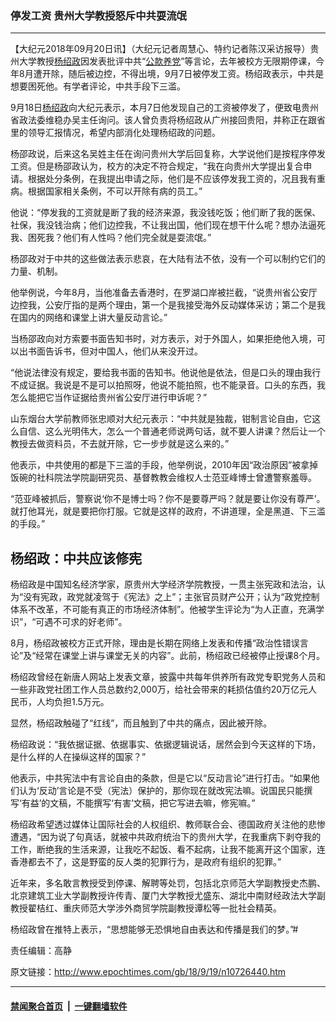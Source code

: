 ### 停发工资 贵州大学教授怒斥中共耍流氓
------------------------

<p>【大纪元2018年09月20日讯】（大纪元记者周慧心、特约记者陈汉采访报导）贵州大学教授<a href="http://www.epochtimes.com/gb/tag/%E6%9D%A8%E7%BB%8D%E6%94%BF.html">杨绍政</a>因发表批评中共“<a href="http://www.epochtimes.com/gb/tag/%E5%85%AC%E6%AC%BE%E5%85%BB%E5%85%9A.html">公款养党</a>”等言论，去年被校方无限期停课，今年8月遭开除，随后被边控，不得出境，9月7日被停发工资。杨绍政表示，中共是想要困死他。有学者评论，中共手段下三滥。</p>
<p class="p1"><span class="s1">9月18日<a href="http://www.epochtimes.com/gb/tag/%E6%9D%A8%E7%BB%8D%E6%94%BF.html">杨绍政</a>向大纪元表示，本月7日他发现自己的工资被停发了，便致电贵州省政法委维稳办吴主任询问。该人曾负责将杨绍政从广州接回贵阳，并称正在跟省里的领导汇报情况，希望内部消化处理杨绍政的问题。</span></p>
<p class="p1"><span class="s1">杨邵政说，后来这名吴姓主任在询问贵州大学后回复称，大学说他们是按程序停发工资。但是杨邵政认为，校方的决定不符合规定，“我在向贵州大学提出复合申请。根据处分条例，在我提出申请之际，他们是不应该停发我工资的，况且我有重病。根据国家相关条例，不可以开除有病的员工。”</span></p>
<p class="p1"><span class="s1">他说：“停发我的工资就是断了我的经济来源，我没钱吃饭；他们断了我的医保、社保，我没钱治病；他们边控我，不让我出国，他们现在想干什么呢？想办法逼死我、困死我？他们有人性吗？他们完全就是耍流氓。”</span></p>
<p class="p1"><span class="s1">杨邵政对于中共的这些做法表示悲哀，在大陆有法不依，没有一个可以制约它们的力量、机制。</span></p>
<p class="p1"><span class="s1">他举例说，今年8月，当他准备去香港时，在罗湖口岸被拦截，“说贵州省公安厅边控我，公安厅指的是两个理由，第一个是我接受海外反动媒体采访；第二个是我在国内的网络和课堂上讲大量反动言论。”</span></p>
<p class="p1"><span class="s1">当杨邵政向对方索要书面告知书时，对方表示，对于外国人，如果拒绝他入境，可以出书面告诉书，但对中国人，他们从来没开过。</span></p>
<p class="p1"><span class="s1">“他说法律没有规定，要给我书面的告知书。他说他是依法，但是口头的理由我行不成证据。我说是不是可以拍照呀，他说不能拍照，也不能录音。口头的东西，我怎么能把它当作证据给贵州省公安厅进行申诉呢？”</span></p>
<p class="p2"><span class="s1">山东烟台大学前教师张忠顺对大纪元表示：“中共就是独裁，钳制言论自由，它这么自信、这么光明伟大，怎么一个普通老师说两句话，就不要人讲课？然后让一个教授去做资料员，不去就开除，它一步步就是这么来的。”</span></p>
<p class="p2"><span class="s1">他表示，中共使用的都是下三滥的手段，他举例说，2010年因“政治原因”被拿掉饭碗的社科院法学院副研究员、基督教教会维权人士范亚峰博士曾遭警察羞辱。</span></p>
<p class="p2"><span class="s1">“范亚峰被抓后，警察说‘你不是博士吗？你不是要尊严吗？就是要让你没有尊严’。就打他耳光，就是要把你打服。它就是这样的政府，不讲道理，</span><span class="s1">全是黑道、下三滥的手段。</span><span class="s1">”</span></p>
<h2 class="p1"><span class="s2"><b>杨绍政：中共应该修宪</b></span></h4>
<p class="p1"><span class="s1">杨绍政是中国知名经济学家，原贵州大学经济学院教授，一贯主张宪政和法治，认为“没有宪政，政党就凌驾于《宪法》之上”；主张官员财产公开；认为“政党控制体系不改革，不可能有真正的市场经济体制”。他被学生评论为“为人正直，充满学识”，“可遇不可求的好老师”。</span></p>
<p class="p1"><span class="s1">8月，杨绍政被校方正式开除，理由是长期在网络上发表和传播“政治性错误言论”及“经常在课堂上讲与课堂无关的内容”。此前，杨绍政已经被停止授课8个月。</span></p>
<p class="p1"><span class="s1">杨绍政曾经在新唐人网站上发表文章，披露中共每年供养所有政党专职党务人员和一些非政党社团工作人员总数约2,000万，给社会带来的耗损估值约20万亿元人民币，人均负担1.5万元。</span></p>
<p class="p1"><span class="s1">显然，杨绍政触碰了“红线”，而且触到了中共的痛点，因此被开除。</span></p>
<p class="p1"><span class="s1">杨绍政说：“我依据证据、依据事实、依据逻辑说话，居然会到今天这样的下场，是什么样的人在操纵这样的国家？”</span></p>
<p class="p1"><span class="s1">他表示，中共宪法中有言论自由的条款，但是它以“反动言论”进行打击。“如果他们认为‘反动’言论是不受（宪法）保护的，那你现在就改宪法嘛。说国民只能撰写‘有益’的文稿，不能撰写‘有害’文稿，把它写进去嘛，修宪嘛。”</span></p>
<p class="p1"><span class="s1">杨绍政希望透过媒体让国际社会的人权组织、教师联合会、德国政府关注他的悲惨遭遇，“因为说了句真话，就被中共政府统治下的贵州大学，在我重病下剥夺我的工作，断绝我的生活来源，让我吃不起饭、看不起病，让我不能离开这个国家，连香港都去不了，这是野蛮的反人类的犯罪行为，是政府有组织的犯罪。”</span></p>
<p class="p2"><span class="s1">近年来，多名敢言教授受到停课、解聘等处罚，包括北京师范大学副教授史杰鹏、北京建筑工业大学副教授许传青、厦门大学教授尤盛东、湖北中南财经政法大学副教授翟桔红、重庆师范大学涉外商贸学院副教授<span class="s3">谭松</span>等一批社会精英。</span></p>
<p class="p3"><span class="s1">杨绍政曾在推特上表示，“思想能够无恐惧地自由表达和传播是我们的梦。”#</span></p>
<p class="p3">责任编辑：高静</p>

原文链接：http://www.epochtimes.com/gb/18/9/19/n10726440.htm


------------------------
#### [禁闻聚合首页](https://github.com/gfw-breaker/banned-news/blob/master/README.md) &nbsp;|&nbsp;  [一键翻墙软件](https://github.com/gfw-breaker/nogfw/blob/master/README.md)